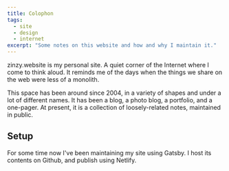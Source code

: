```yaml
---
title: Colophon
tags:
  - site
  - design
  - internet
excerpt: "Some notes on this website and how and why I maintain it."
---
```

zinzy.website is my personal site. A quiet corner of the Internet where I come to think aloud. It reminds me of the days when the things we share on the web were less of a monolith.

This space has been around since 2004, in a variety of shapes and under a lot of different names. It has been a blog, a photo blog, a portfolio, and a one-pager. At present, it is a collection of loosely-related notes, maintained in public. 

## Setup
For some time now I've been maintaining my site using Gatsby. I host its contents on Github, and publish using Netlify.